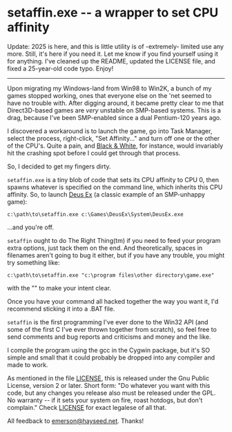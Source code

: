 
# setaffin.exe -- a wrapper to set CPU affinity

Update: 2025 is here, and this is little utility is of -extremely- limited
use any more.  Still, it's here if you need it.  Let me know if you find
yourself using it for anything.  I've cleaned up the README, updated the
LICENSE file, and fixed a 25-year-old code typo.  Enjoy!

<hr>

Upon migrating my Windows-land from Win98 to Win2K, a bunch of my games
stopped working, ones that everyone else on the 'net seemed to have no
trouble with.  After digging around, it became pretty clear to me that
Direct3D-based games are _very_ unstable on SMP-based systems.  This is
a drag, because I've been SMP-enabled since a dual Pentium-120 years
ago.

I discovered a workaround is to launch the game, go into Task Manager,
select the process, right-click, "Set Affinity..." and turn off one or
the other of the CPU's.  Quite a pain, and [Black & White](https://en.wikipedia.org/wiki/Black_%26_White_%28video_game%29), for instance,
would invariably hit the crashing spot before I could get through that
process.

So, I decided to get my fingers dirty.

`setaffin.exe` is a tiny blob of code that sets its CPU affinity to CPU 0,
then spawns whatever is specified on the command line, which inherits this
CPU affinity.  So, to launch [Deus Ex](https://en.wikipedia.org/wiki/Deus_Ex_%28video_game%29) (a classic example of an SMP-unhappy
game):

    c:\path\to\setaffin.exe c:\Games\DeusEx\System\DeusEx.exe

...and you're off.


`setaffin` ought to do The Right Thing(tm) if you need to feed your program
extra options, just tack them on the end.  And theoretically, spaces in
filenames aren't going to bug it either, but if you have any trouble, you
might try something like:

    c:\path\to\setaffin.exe "c:\program files\other directory\game.exe"

with the "" to make your intent clear.

Once you have your command all hacked together the way you want it, I'd
recommend sticking it into a .BAT file.


`setaffin` is the first programming I've ever done to the Win32 API (and some
of the first C I've ever thrown together from scratch), so feel free to send
comments and bug reports and criticisms and money and the like.

I compile the program using the gcc in the Cygwin package, but it's SO simple
and small that it could probably be dropped into any compiler and made to
work.

As mentioned in the file [LICENSE](LICENSE), this is released under the Gnu
Public License, version 2 or later.  Short form:  "Do whatever you want with
this code, but any changes you release also must be released under the GPL.
No warranty -- if it sets your system on fire, roast hotdogs, but don't
complain."  Check [LICENSE](LICENSE) for exact legalese of all that.

All feedback to [emerson@hayseed.net](mailto:emerson@hayseed.net).  Thanks!

